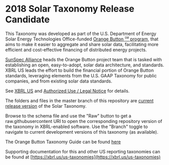 # 2018 Solar Taxonomy Release Candidate

This Taxonomy was developed as part of the U.S. Department of Energy Solar Energy Technologies Office-funded <a href="https://xbrl.us/solar" target="_blank">Orange Button <sup style="font-size: 60%;">SM</sup> program</a>, that aims to make it easier to aggregate and share solar data, facilitating more efficient and cost-effective financing of distributed energy projects.  

<a href="https://sunspec.org/sunspec-about/" target="_blank">SunSpec Alliance</a> heads the Orange Button project team that is tasked with establishing an open, easy-to-adopt, solar data architecture, and standards. XBRL US leads the effort to build the financial portion of Orange Button standards, leveraging elements from the U.S. GAAP Taxonomy for public companies, and from existing solar data standards.

See <a href="https://xbrl.us/solar-taxonomy" target="_blank">XBRL US</a> and [Authorized Use / Legal Notice](https://xbrl.us/solar_legal) for details.

The folders and files in the master branch of this repository are [current release version](https://github.com/SunSpecOrangeButton/solar-taxonomy/releases) of the Solar Taxonomy.

Browse to the schema file and use the "Raw" button to get a raw.githubusercontent URI to open the corresponding repository version of the taxonomy in XBRL-enabled software. Use the "Branch" toggle to navigate to current development versions of this taxonomy (as available). 

The Orange Button Taxonomy Guide can be found <a href="https://xbrl.us/wp-content/uploads/2018/04/Orange-Button-Taxonomy-Guide-DRAFT-April-2018.pdf" target="_blank">here</a>

Supporting documentation for this and other US reporting taxonomies can be found at [https://xbrl.us/us-taxonomies](https://xbrl.us/us-taxonomies)
